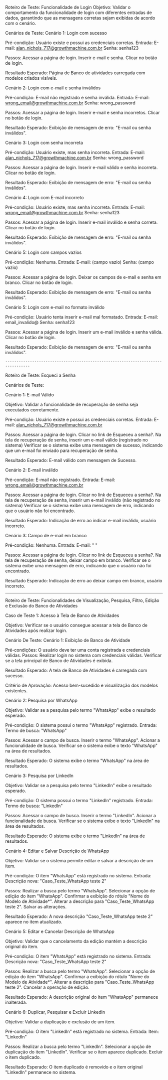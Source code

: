 Roteiro de Teste: Funcionalidade de Login
Objetivo:
    Validar o comportamento da funcionalidade de login com diferentes entradas de dados, garantindo que as mensagens corretas sejam exibidas de acordo com o cenário.

Cenários de Teste:
Cenário 1: Login com sucesso

Pré-condição: Usuário existe e possui as credenciais corretas.
    Entrada:
        E-mail: alan_nichols_717@growthmachine.com.br
        Senha: senha123

Passos:
    Acessar a página de login.
    Inserir e-mail e senha.
    Clicar no botão de login.

Resultado Esperado: 
    Página de Banco de atividades carregada com modelos criados visíveis.
    
Cenário 2: Login com e-mail e senha inválidos

Pré-condição: E-mail não registrado e senha inválida.
    Entrada:
        E-mail: wrong_email@growthmachine.com.br
        Senha: wrong_password

Passos:
    Acessar a página de login.
    Inserir e-mail e senha incorretos.
    Clicar no botão de login.
    
Resultado Esperado: 
    Exibição de mensagem de erro: "E-mail ou senha inválidos".

Cenário 3: Login com senha incorreta

Pré-condição: Usuário existe, mas senha incorreta.
    Entrada:
        E-mail: alan_nichols_717@growthmachine.com.br
        Senha: wrong_password

Passos:
    Acessar a página de login.
    Inserir e-mail válido e senha incorreta.
    Clicar no botão de login.
    
Resultado Esperado: 
    Exibição de mensagem de erro: "E-mail ou senha inválidos".

Cenário 4: Login com E-mail incorreto

Pré-condição: Usuário existe, mas senha incorreta.
    Entrada:
        E-mail: wrong_email@growthmachine.com.br
        Senha: senha123

Passos:
    Acessar a página de login.
    Inserir e-mail inválido e senha correta.
    Clicar no botão de login.
   
Resultado Esperado: 
    Exibição de mensagem de erro: "E-mail ou senha inválidos".

Cenário 5: Login com campos vazios

Pré-condição: Nenhuma.
    Entrada:
        E-mail: (campo vazio)
        Senha: (campo vazio)

Passos:
    Acessar a página de login.
    Deixar os campos de e-mail e senha em branco.
    Clicar no botão de login.
    
Resultado Esperado: 
    Exibição de mensagem de erro: "E-mail ou senha inválidos".

Cenário 5: Login com e-mail no formato inválido

Pré-condição: Usuário tenta inserir e-mail mal formatado.
        Entrada:
        E-mail: email_invalido@
        Senha: senha123

Passos:
    Acessar a página de login.
    Inserir um e-mail inválido e senha válida.
    Clicar no botão de login.
    
Resultado Esperado: 
    Exibição de mensagem de erro: "E-mail ou senha inválidos".

    ---------------------------------------------------------------------------------

Roteiro de Teste: Esqueci a Senha

Cenários de Teste:

Cenário 1: E-mail Válido

Objetivo: 
    Validar a funcionalidade de recuperação de senha seja executados corretamente.

Pré-condição: Usuário existe e possui as credenciais corretas.
    Entrada:
        E-mail: alan_nichols_717@growthmachine.com.br

Passos:
    Acessar a página de login.
    Clicar no link de Esqueceu a senha?.
    Na tela de recuperação de senha, inserir um e-mail válido (registrado no sistema)
    Verificar se o sistema exibe uma mensagem de sucesso, indicando que um e-mail foi enviado para recuperação de senha.

Resultado Esperado: 
    E-mail válido com mensagem de Sucesso.

Cenário 2: E-mail inválido

Pré-condição: E-mail não registrado.
    Entrada:
        E-mail: wrong_email@growthmachine.com.br

Passos:
    Acessar a página de login.
    Clicar no link de Esqueceu a senha?.
    Na tela de recuperação de senha, inserir um e-mail inválido (não registrado no sistema)
    Verificar se o sistema exibe uma mensagem de erro, indicando que o usuário não foi encontrado.

Resultado Esperado: 
    Indicação de erro ao indicar e-mail inválido, usuário incorreto.

Cenário 3: Campo de e-mail em branco

Pré-condição: Nenhuma.
    Entrada:
        E-mail: "  "

Passos:
    Acessar a página de login.
    Clicar no link de Esqueceu a senha?.
    Na tela de recuperação de senha, deixar campo em branco.
    Verificar se o sistema exibe uma mensagem de erro, indicando que o usuário não foi encontrado.

Resultado Esperado: 
    Indicação de erro ao deixar campo em branco, usuário incorreto.

----------------------------------------------------------------------------------

Roteiro de Teste: Funcionalidades de Visualização, Pesquisa, Filtro, Edição e Exclusão do Banco de Atividades

Caso de Teste 1: Acesso à Tela de Banco de Atividades

Objetivo: 
    Verificar se o usuário consegue acessar a tela de Banco de Atividades após realizar login.

Cenário De Teste:
Cenário 1: Exibição de Banco de Atividade

Pré-condições: O usuário deve ter uma conta registrada e credenciais válidas.
    Passos:
        Realizar login no sistema com credenciais válidas.
        Verificar se a tela principal de Banco de Atividades é exibida.

Resultado Esperado: 
    A tela de Banco de Atividades é carregada com sucesso.
    
Critério de Aprovação: 
    Acesso bem-sucedido e visualização dos modelos existentes.

Cenário 2: Pesquisa por WhatsApp

Objetivo:
    Validar se a pesquisa pelo termo "WhatsApp" exibe o resultado esperado.

Pré-condição:
O sistema possui o termo "WhatsApp" registrado.
    Entrada:
        Termo de busca: "WhatsApp"

Passos:
    Acessar o campo de busca.
    Inserir o termo "WhatsApp".
    Acionar a funcionalidade de busca.
    Verificar se o sistema exibe o texto "WhatsApp" na área de resultados.
    
Resultado Esperado:
    O sistema exibe o termo "WhatsApp" na área de resultados.

Cenário 3: Pesquisa por LinkedIn

Objetivo:
    Validar se a pesquisa pelo termo "LinkedIn" exibe o resultado esperado.

Pré-condição:
    O sistema possui o termo "LinkedIn" registrado.
        Entrada:
            Termo de busca: "LinkedIn"

Passos:
    Acessar o campo de busca.
    Inserir o termo "LinkedIn".
    Acionar a funcionalidade de busca.
    Verificar se o sistema exibe o texto "LinkedIn" na área de resultados.

Resultado Esperado:
    O sistema exibe o termo "LinkedIn" na área de resultados.

Cenário 4: Editar e Salvar Descrição de WhatsApp

Objetivo:
    Validar se o sistema permite editar e salvar a descrição de um item.

Pré-condição:
    O item "WhatsApp" está registrado no sistema.
        Entrada:
            Descrição nova: "Caso_Teste_WhatsApp teste 2"

Passos:
    Realizar a busca pelo termo "WhatsApp".
    Selecionar a opção de edição do item "WhatsApp".
    Confirmar a exibição do rótulo "Nome do Modelo de Atividade*".
    Alterar a descrição para "Caso_Teste_WhatsApp teste 2".
    Salvar as alterações.

Resultado Esperado:
    A nova descrição "Caso_Teste_WhatsApp teste 2" aparece no item atualizado.

Cenário 5: Editar e Cancelar Descrição de WhatsApp

Objetivo:
    Validar que o cancelamento da edição mantém a descrição original do item.

Pré-condição:
    O item "WhatsApp" está registrado no sistema.
        Entrada:
            Descrição nova: "Caso_Teste_WhatsApp teste 2"

Passos:
    Realizar a busca pelo termo "WhatsApp".
    Selecionar a opção de edição do item "WhatsApp".
    Confirmar a exibição do rótulo "Nome do Modelo de Atividade*".
    Alterar a descrição para "Caso_Teste_WhatsApp teste 2".
    Cancelar a operação de edição.

Resultado Esperado:
    A descrição original do item "WhatsApp" permanece inalterada.

Cenário 6: Duplicar, Pesquisar e Excluir LinkedIn

Objetivo:
    Validar a duplicação e exclusão de um item.

Pré-condição:
    O item "LinkedIn" está registrado no sistema.
        Entrada:
        Item: "LinkedIn"

Passos:
    Realizar a busca pelo termo "LinkedIn".
    Selecionar a opção de duplicação do item "LinkedIn".
    Verificar se o item aparece duplicado.
    Excluir o item duplicado.

Resultado Esperado:
    O item duplicado é removido e o item original "LinkedIn" permanece no sistema.
